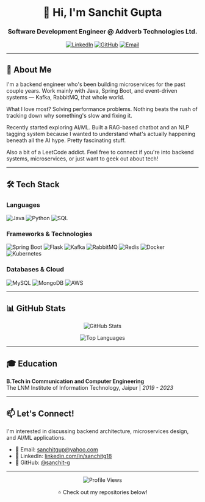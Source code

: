 <div align="center">
  
# 👋 Hi, I'm Sanchit Gupta

### Software Development Engineer @ Addverb Technologies Ltd.

[![LinkedIn](https://img.shields.io/badge/LinkedIn-0077B5?style=for-the-badge&logo=linkedin&logoColor=white)](https://linkedin.com/in/sanchitg18)
[![GitHub](https://img.shields.io/badge/GitHub-100000?style=for-the-badge&logo=github&logoColor=white)](https://github.com/sanchit-g)
[![Email](https://img.shields.io/badge/Email-D14836?style=for-the-badge&logo=gmail&logoColor=white)](mailto:sanchitgup@yahoo.com)

</div>

---

## 🚀 About Me

I'm a backend engineer who's been building microservices for the past couple years. Work mainly with Java, Spring Boot, and event-driven systems — Kafka, RabbitMQ, that whole world.

What I love most? Solving performance problems. Nothing beats the rush of tracking down why something's slow and fixing it.

Recently started exploring AI/ML. Built a RAG-based chatbot and an NLP tagging system because I wanted to understand what's actually happening beneath all the AI hype. Pretty fascinating stuff.

Also a bit of a LeetCode addict. Feel free to connect if you're into backend systems, microservices, or just want to geek out about tech!

---

## 🛠️ Tech Stack

### Languages
![Java](https://img.shields.io/badge/Java-ED8B00?style=for-the-badge&logo=openjdk&logoColor=white)
![Python](https://img.shields.io/badge/Python-3776AB?style=for-the-badge&logo=python&logoColor=white)
![SQL](https://img.shields.io/badge/SQL-4479A1?style=for-the-badge&logo=mysql&logoColor=white)

### Frameworks & Technologies
![Spring Boot](https://img.shields.io/badge/Spring_Boot-6DB33F?style=for-the-badge&logo=spring-boot&logoColor=white)
![Flask](https://img.shields.io/badge/Flask-000000?style=for-the-badge&logo=flask&logoColor=white)
![Kafka](https://img.shields.io/badge/Apache_Kafka-231F20?style=for-the-badge&logo=apache-kafka&logoColor=white)
![RabbitMQ](https://img.shields.io/badge/RabbitMQ-FF6600?style=for-the-badge&logo=rabbitmq&logoColor=white)
![Redis](https://img.shields.io/badge/Redis-DC382D?style=for-the-badge&logo=redis&logoColor=white)
![Docker](https://img.shields.io/badge/Docker-2496ED?style=for-the-badge&logo=docker&logoColor=white)
![Kubernetes](https://img.shields.io/badge/Kubernetes-326CE5?style=for-the-badge&logo=kubernetes&logoColor=white)

### Databases & Cloud
![MySQL](https://img.shields.io/badge/MySQL-4479A1?style=for-the-badge&logo=mysql&logoColor=white)
![MongoDB](https://img.shields.io/badge/MongoDB-47A248?style=for-the-badge&logo=mongodb&logoColor=white)
![AWS](https://img.shields.io/badge/AWS-232F3E?style=for-the-badge&logo=amazon-aws&logoColor=white)

---

## 📊 GitHub Stats

<div align="center">

![GitHub Stats](https://github-readme-stats.vercel.app/api?username=sanchit-g&show_icons=true&theme=radical&hide_border=true&count_private=true)

![Top Languages](https://github-readme-stats.vercel.app/api/top-langs/?username=sanchit-g&layout=compact&theme=radical&hide_border=true)

</div>

---

## 🎓 Education

**B.Tech in Communication and Computer Engineering**  
The LNM Institute of Information Technology, Jaipur | *2019 - 2023*

---

## 📫 Let's Connect!

I'm interested in discussing backend architecture, microservices design, and AI/ML applications.

- 📧 Email: sanchitgup@yahoo.com
- 💼 LinkedIn: [linkedin.com/in/sanchitg18](https://linkedin.com/in/sanchitg18)
- 🐙 GitHub: [@sanchit-g](https://github.com/sanchit-g)

---

<div align="center">

![Profile Views](https://komarev.com/ghpvc/?username=sanchit-g&color=brightgreen&style=for-the-badge)

⭐ Check out my repositories below!

</div>
